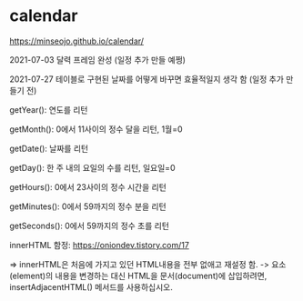 # calendar
https://minseojo.github.io/calendar/

2021-07-03 달력 프레임 완성 (일정 추가 만들 예쩡)

2021-07-27 테이블로 구현된 날짜를 어떻게 바꾸면 효율적일지 생각 함 (일정 추가 만들기 전)


getYear():	연도를 리턴

getMonth():	0에서 11사이의 정수 달을 리턴, 1월=0

getDate():	날짜를 리턴

getDay(): 한 주 내의 요일의 수를 리턴, 일요일=0

getHours():	0에서 23사이의 정수 시간을 리턴

getMinutes():	0에서 59까지의 정수 분을 리턴

getSeconds():	0에서 59까지의 정수 초를 리턴

innerHTML 함정: https://oniondev.tistory.com/17 

=> innerHTML은 처음에 가지고 있던 HTML내용을 전부 없애고 재설정 함. -> 요소(element)의 내용을 변경하는 대신 HTML을 문서(document)에 삽입하려면, insertAdjacentHTML() 메서드를 사용하십시오.

